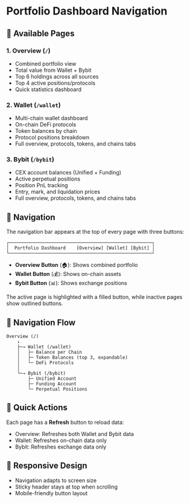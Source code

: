# Portfolio Dashboard Navigation

## 📍 Available Pages

### 1. **Overview** (`/`)
- Combined portfolio view
- Total value from Wallet + Bybit
- Top 6 holdings across all sources
- Top 4 active positions/protocols
- Quick statistics dashboard

### 2. **Wallet** (`/wallet`)
- Multi-chain wallet dashboard
- On-chain DeFi protocols
- Token balances by chain
- Protocol positions breakdown
- Full overview, protocols, tokens, and chains tabs

### 3. **Bybit** (`/bybit`)
- CEX account balances (Unified + Funding)
- Active perpetual positions
- Position PnL tracking
- Entry, mark, and liquidation prices
- Full overview, protocols, tokens, and chains tabs

## 🧭 Navigation

The navigation bar appears at the top of every page with three buttons:

```
┌─────────────────────────────────────────────────────┐
│  Portfolio Dashboard    [Overview] [Wallet] [Bybit] │
└─────────────────────────────────────────────────────┘
```

- **Overview Button** (🏠): Shows combined portfolio
- **Wallet Button** (💰): Shows on-chain assets
- **Bybit Button** (📊): Shows exchange positions

The active page is highlighted with a filled button, while inactive pages show outlined buttons.

## 🔄 Navigation Flow

```
Overview (/)
    ↓
    ├─→ Wallet (/wallet)
    │   ├─ Balance per Chain
    │   ├─ Token Balances (top 3, expandable)
    │   └─ DeFi Protocols
    │
    └─→ Bybit (/bybit)
        ├─ Unified Account
        ├─ Funding Account
        └─ Perpetual Positions
```

## 🎯 Quick Actions

Each page has a **Refresh** button to reload data:
- Overview: Refreshes both Wallet and Bybit data
- Wallet: Refreshes on-chain data only
- Bybit: Refreshes exchange data only

## 📱 Responsive Design

- Navigation adapts to screen size
- Sticky header stays at top when scrolling
- Mobile-friendly button layout
